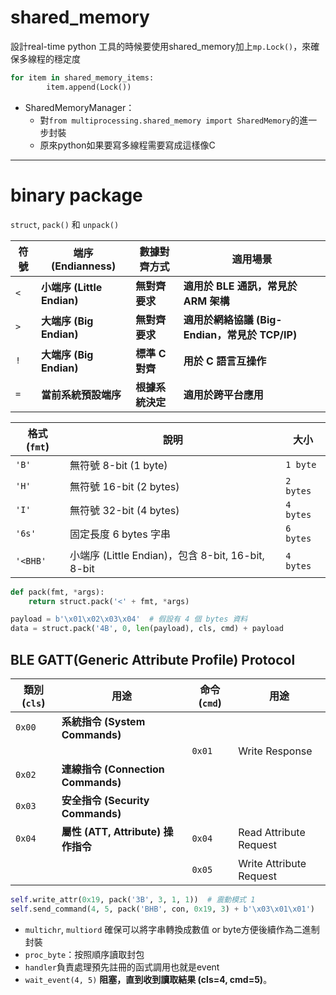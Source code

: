 # shared_memory
設計real-time python 工具的時候要使用shared_memory加上`mp.Lock()`，來確保多線程的穩定度
```python
for item in shared_memory_items:
        item.append(Lock())
```


- SharedMemoryManager：
	- 對`from multiprocessing.shared_memory import SharedMemory`的進一步封裝
	- 原來python如果要寫多線程需要寫成這樣像C

---
# binary package
`struct`, `pack()` 和 `unpack()`

|**符號**|**端序 (Endianness)**|**數據對齊方式**|**適用場景**|
|---|---|---|---|
|`<`|**小端序 (Little Endian)**|**無對齊要求**|**適用於 BLE 通訊，常見於 ARM 架構**|
|`>`|**大端序 (Big Endian)**|**無對齊要求**|**適用於網絡協議 (Big-Endian，常見於 TCP/IP)**|
|`!`|**大端序 (Big Endian)**|**標準 C 對齊**|**用於 C 語言互操作**|
|`=`|**當前系統預設端序**|**根據系統決定**|**適用於跨平台應用**|

| **格式 (`fmt`)** | **說明**                                      | **大小**    |
| -------------- | ------------------------------------------- | --------- |
| `'B'`          | 無符號 8-bit (1 byte)                          | `1 byte`  |
| `'H'`          | 無符號 16-bit (2 bytes)                        | `2 bytes` |
| `'I'`          | 無符號 32-bit (4 bytes)                        | `4 bytes` |
| `'6s'`         | 固定長度 6 bytes 字串                             | `6 bytes` |
| `'<BHB'`       | 小端序 (Little Endian)，包含 8-bit, 16-bit, 8-bit | `4 bytes` |
```python
def pack(fmt, *args):
	return struct.pack('<' + fmt, *args)

payload = b'\x01\x02\x03\x04'  # 假設有 4 個 bytes 資料
data = struct.pack('4B', 0, len(payload), cls, cmd) + payload
```
## BLE GATT(Generic Attribute Profile) Protocol

| **類別 (`cls`)** | **用途**                         | 命令 (`cmd`) | 用途                      |
| -------------- | ------------------------------ | ---------- | ----------------------- |
| `0x00`         | **系統指令 (System Commands)**     |            |                         |
|                |                                | `0x01`     | Write Response          |
| `0x02`         | **連線指令 (Connection Commands)** |            |                         |
| `0x03`         | **安全指令 (Security Commands)**   |            |                         |
| `0x04`         | **屬性 (ATT, Attribute) 操作指令**   | `0x04`     | Read Attribute Request  |
|                |                                | `0x05`     | Write Attribute Request |


```python
self.write_attr(0x19, pack('3B', 3, 1, 1))  # 震動模式 1
self.send_command(4, 5, pack('BHB', con, 0x19, 3) + b'\x03\x01\x01')
```

- `multichr`, `multiord` 確保可以將字串轉換成數值 or byte方便後續作為二進制封裝
- `proc_byte`：按照順序讀取封包
- `handler`負責處理預先註冊的函式調用也就是event
- `wait_event(4, 5)` **阻塞，直到收到讀取結果 (cls=4, cmd=5)**。